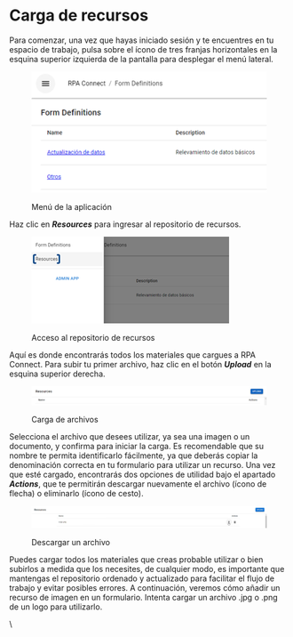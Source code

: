# Carga de recursos

Para comenzar, una vez que hayas iniciado sesión y te encuentres en tu espacio de trabajo, pulsa sobre el ícono de tres franjas horizontales en la esquina superior izquierda de la pantalla para desplegar el menú lateral.

<figure><img src="../../.gitbook/assets/rpa_recursos_1.png" alt=""><figcaption><p>Menú de la aplicación</p></figcaption></figure>

Haz clic en _**Resources**_ para ingresar al repositorio de recursos.

<figure><img src="../../.gitbook/assets/rpa_recursos_2.png" alt=""><figcaption><p>Acceso al repositorio de recursos</p></figcaption></figure>

Aquí es donde encontrarás todos los materiales que cargues a RPA Connect. Para subir tu primer archivo, haz clic en el botón _**Upload**_ en la esquina superior derecha.

<figure><img src="../../.gitbook/assets/rpa_recursos_3.png" alt=""><figcaption><p>Carga de archivos</p></figcaption></figure>

Selecciona el archivo que desees utilizar, ya sea una imagen o un documento, y confirma para iniciar la carga. Es recomendable que su nombre te permita identificarlo fácilmente, ya que deberás copiar la denominación correcta en tu formulario para utilizar un recurso. Una vez que esté cargado, encontrarás dos opciones de utilidad bajo el apartado _**Actions**_, que te permitirán descargar nuevamente el archivo (ícono de flecha) o eliminarlo (ícono de cesto).

<div data-full-width="true">

<figure><img src="../../.gitbook/assets/rpa_recursos4.png" alt=""><figcaption><p>Descargar un archivo</p></figcaption></figure>

</div>

Puedes cargar todos los materiales que creas probable utilizar o bien subirlos a medida que los necesites, de cualquier modo, es importante que mantengas el repositorio ordenado y actualizado para facilitar el flujo de trabajo y evitar posibles errores. A continuación, veremos cómo añadir un recurso de imagen en un formulario. Intenta cargar un archivo .jpg o .png de un logo para utilizarlo.

\


